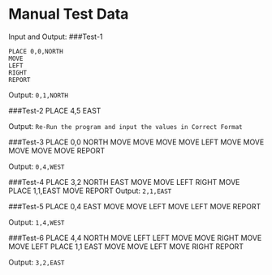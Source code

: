 # Manual Test Data 
Input and Output:
###Test-1

    PLACE 0,0,NORTH
    MOVE
    LEFT
    RIGHT
    REPORT

Output: `0,1,NORTH`

###Test-2
    PLACE 4,5 EAST

Output: `Re-Run the program and input the values in Correct Format`

###Test-3
    PLACE 0,0 NORTH
    MOVE
    MOVE
    MOVE
    MOVE
    LEFT
    MOVE
    MOVE
    MOVE
    MOVE
    MOVE
    REPORT

Output: `0,4,WEST`

###Test-4
    PLACE 3,2 NORTH
    EAST
    MOVE
    MOVE
    LEFT
    RIGHT
    MOVE
    PLACE 1,1,EAST
    MOVE
    REPORT
Output: `2,1,EAST`

###Test-5
    PLACE 0,4 EAST
    MOVE
    MOVE
    LEFT
    MOVE
    LEFT
    MOVE
    REPORT

Output: `1,4,WEST`

###Test-6
    PLACE 4,4 NORTH
    MOVE
    LEFT
    LEFT
    MOVE
    MOVE
    RIGHT
    MOVE
    MOVE
    LEFT
    PLACE 1,1 EAST
    MOVE
    MOVE
    LEFT
    MOVE
    RIGHT
    REPORT   

Output: `3,2,EAST`